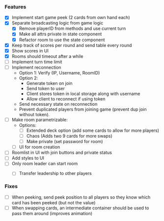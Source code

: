 ### Features

- [x] Implement start game peek (2 cards from own hand each)
- [x] Separate broadcasting logic from game logic
    - [x] Remove playerID from methods and use current turn
    - [x] Make all attrs private in state component
    - [x] Refactor room to use the state component
- [x] Keep track of scores per round and send table every round
- [x] Show scores in UI
- [x] Rooms should timeout after a while
- [ ] Implement turn time limit
- [ ] Implement reconnection
    - Option 1: Verify (IP, Username, RoomID)
    - Option 2:
        - Generate token on join
        - Send token to user
        - Client stores token in local storage along with username
        - Allow client to reconnect if using token
    - Send necessary state on reconnection
    - Prevent duplicated players from joining game (prevent dup join without token).
- [ ] Make room parametrizable:
    - Options:
        - [ ] Extended deck option (add some cards to allow for more players)
        - [ ] Chaos (Adds two 9 cards for more swaps)
        - [ ] Make private (set password for room)
    - [ ] UI for room creation
- [ ] Roomlist in UI with join buttons and private status
- [ ] Add styles to UI
- [ ] Only room leader can start room
    - [ ] Transfer leadership to other players 


### Fixes

- [ ] When peeking, send peek position to all players so they know which card has been peeked (but not the value)
- [ ] When swapping cards, an intermediate container should be used to pass them around (improves animation)